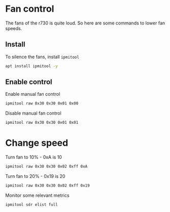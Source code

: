 # Fan control
The fans of the r730 is quite loud. So here are some commands to lower fan speeds.

## Install
To silence the fans, install `ipmitool`
```bash
apt install ipmitool -y
```

## Enable control
Enable manual fan control
```bash
ipmitool raw 0x30 0x30 0x01 0x00
```

Disable manual fan control
```bash
ipmitool raw 0x30 0x30 0x01 0x01
```

# Change speed
Turn fan to 10% - 0xA is 10
```bash
ipmitool raw 0x30 0x30 0x02 0xff 0xA
```

Turn fan to 20% - 0x19 is 20
```bash
ipmitool raw 0x30 0x30 0x02 0xff 0x19
```

Monitor some relevant metrics
```bash
ipmitool sdr elist full
```
